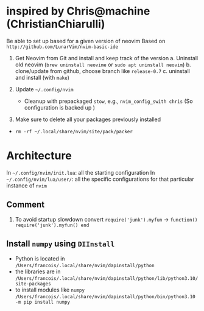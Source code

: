 # inspired by Chris@machine (ChristianChiarulli)

Be able to set up based for a given version of neovim
Based on `http://github.com/LunarVim/nvim-basic-ide`

1. Get Neovim from Git and install and keep track of the version
   a. Uninstall old neovim (`brew uninstall neovime` or `sudo apt uninstall neovim`)
   b. clone/update from github, choose branch like `release-0.7`
   c. uninstall and install (with `make`)

2. Update `~/.config/nvim`

   - Cleanup with prepackaged `stow`, e.g., `nvim_config_swith chris`
     (So configuration is backed up )

3. Make sure to delete all your packages previously installed

- `rm -rf ~/.local/share/nvim/site/pack/packer`

# Architecture

In `~/.config/nvim/init.lua`: all the starting configuration
In `~/.config/nvim/lua/user/`: all the specific configurations for that particular instance of `nvim`

## Comment

1. To avoid startup slowdown convert
   `require('junk').myfun` -> `function() require('junk').myfun() end`

## Install `numpy` using `DIInstall`

- Python is located in `/Users/francois/.local/share/nvim/dapinstall/python`
- the libraries are in
  `/Users/francois/.local/share/nvim/dapinstall/python/lib/python3.10/site-packages`
- to install modules like `numpy`
  `/Users/francois/.local/share/nvim/dapinstall/python/bin/python3.10 -m pip install numpy`

